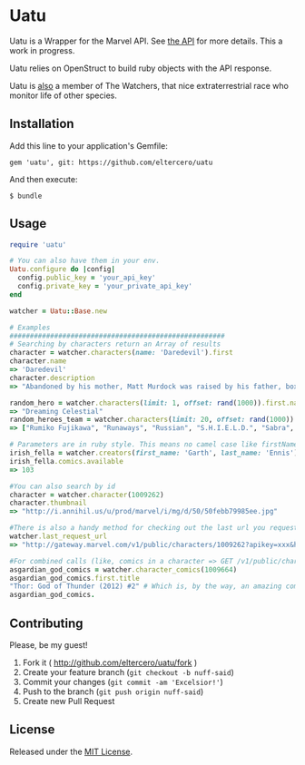 # Uatu

Uatu is a Wrapper for the Marvel API. See [the API](http://developer.marvel.com) for more details. This a work in progress.

Uatu relies on OpenStruct to build ruby objects with the API response. 

Uatu is [also](http://en.wikipedia.org/wiki/Uatu) a member of The Watchers, that nice extraterrestrial race who monitor life of other species.

## Installation

Add this line to your application's Gemfile:

    gem 'uatu', git: https://github.com/eltercero/uatu

And then execute:

    $ bundle

## Usage

```ruby
require 'uatu'

# You can also have them in your env.
Uatu.configure do |config|
  config.public_key = 'your_api_key'
  config.private_key = 'your_private_api_key'
end

watcher = Uatu::Base.new

# Examples
#####################################################
# Searching by characters return an Array of results
character = watcher.characters(name: 'Daredevil').first
character.name
=> 'Daredevil'
character.description
=> "Abandoned by his mother, Matt Murdock was raised by his father, boxer \"Battling Jack\" Murdock, in Hell's Kitchen. Realizing that rules were needed to prevent people from behaving badly, young Matt decided to study law; however, when he saved a man from an oncoming truck, it spilled a radioactive cargo that rendered Matt blind while enhancing his remaining senses. Under the harsh tutelage of blind martial arts master Stick, Matt mastered his heightened senses and became a formidable fighter."

random_hero = watcher.characters(limit: 1, offset: rand(1000)).first.name
=> "Dreaming Celestial"
random_heroes_team = watcher.characters(limit: 20, offset: rand(1000)).map(&:name)
=> ["Rumiko Fujikawa", "Runaways", "Russian", "S.H.I.E.L.D.", "Sabra", "Sabretooth", "Sabretooth (Age of Apocalypse)", "Sabretooth (House of M)", "Sabretooth (Ultimate)", "Sage", "Salem's Seven (Ultimate)", "Sally Floyd", "Salo", "Sandman", "Santa Claus", "Saracen (Muzzafar Lambert)", "Sasquatch (Walter Langkowski)", "Satana", "Sauron", "Scalphunter"]

# Parameters are in ruby style. This means no camel case like firstName 
irish_fella = watcher.creators(first_name: 'Garth', last_name: 'Ennis').first
irish_fella.comics.available
=> 103

#You can also search by id
character = watcher.character(1009262)
character.thumbnail 
=> "http://i.annihil.us/u/prod/marvel/i/mg/d/50/50febb79985ee.jpg"

#There is also a handy method for checking out the last url you requested
watcher.last_request_url
=> "http://gateway.marvel.com/v1/public/characters/1009262?apikey=xxx&hash=xxx&ts=2014-02-08T18%3A52%3A25%2B01%3A00"

#For combined calls (like, comics in a character => GET /v1/public/characters/{characterId}/comics), you make them like this
asgardian_god_comics = watcher.character_comics(1009664)
asgardian_god_comics.first.title
"Thor: God of Thunder (2012) #2" # Which is, by the way, an amazing comic.
asgardian_god_comics.
```

## Contributing

Please, be my guest!

1. Fork it ( http://github.com/eltercero/uatu/fork )
2. Create your feature branch (`git checkout -b nuff-said`)
3. Commit your changes (`git commit -am 'Excelsior!'`)
4. Push to the branch (`git push origin nuff-said`)
5. Create new Pull Request

## License

Released under the [MIT License](http://opensource.org/licenses/MIT).